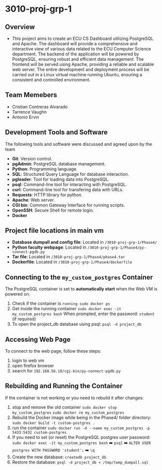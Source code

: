 # 3010-proj-grp-1

## Overview
- This project aims to create an ECU CS Dashboard utilizing PostgreSQL and Apache. The dashboard will provide a comprehensive and interactive view of various data related to the ECU Computer Science department. The backend of the application will be powered by PostgreSQL, ensuring robust and efficient data management. The frontend will be served using Apache, providing a reliable and scalable web server. The entire development and deployment process will be carried out in a Linux virtual machine running Ubuntu, ensuring a consistent and controlled environment.

## Team Memebers 
- Cristian Contreras Alvarado
- Tarrence Vaughn
- Antonio Ervin

## Development Tools and Software
The following tools and software were discussed and agreed upon by the team
- **Git**: Version control.
- **pgAdmin**: PostgreSQL database management.
- **Python**: Programming language.
- **SQL**: Structured Query Language for database interaction.
- **pgloader**: Tool for loading data into PostgreSQL.
- **psql**: Command-line tool for interacting with PostgreSQL.
- **curl**: Command-line tool for transfering data with URLs.
- **Requests**: HTTP library for python.
- **Apache**: Web server.
- **CGI bin**: Common Gateway Interface for running scripts.
- **OpenSSH**: Secure Shell for remote login.
- **Docker**

## Project file locations in main vm
- **Database dumpall and config file**: Located in `/3010-proj-grp-1/Phase4/`
- **Python faculty webpage**: Located in `/3010-proj-grp-1/Phase4/py-connect-pgdb.py`
- **Tar file**: Located in `/3010-proj-grp-1/Phase4/phase4.tar`
- **Dockerfile**: Located in `/3010-proj-grp-1/Phase4/dockerfile`

  
## Connecting to the `my_custom_postgres` Container 
The PostgreSQL container is set to **automatically start** when the Web VM is powered on.

1. Check if the container is `running sudo docker ps`
2. Get inside the running container `sudo docker exec -it my_custom_postgres bash` When prompted, enter the password: `student` (if required)
3. To open the project_db database using psql: `psql -d project_db` 

## Accessing Web Page
To connect to the web page, follow these steps:

1. login to web vm
2. open firefox browser
3. search for `192.168.56.10/cgi-bin/py-connect-pgdb.py`

## Rebuilding and Running the Container

If the container is not working or you need to rebuild it after changes:

1. stop and remove the old container `sudo docker stop my_custom_postgres` `sudo docker rm my_custom_postgres`
2. Rebuild the Docker image while being in the Phase4/ folder directory: `sudo docker build -t custom-postgres .`
3. run the container `sudo docker run -d --name my_custom_postgres -p 5433:5432 custom-postgres`
4. If you need to set (or reset) the PostgreSQL postgres user password: `sudo docker exec -it my_custom_postgres bash` ➡️ `psql` ➡️ `ALTER USER postgres WITH PASSWORD 'student';` ➡️ `\q`
5. Create the new database: `createdb project_db`
6. Restore the database: `psql -d project_db < /tmp/temp_dumpall.sql`
  
